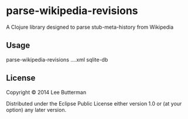 # parse-wikipedia-revisions

A Clojure library designed to parse stub-meta-history from Wikipedia

## Usage

parse-wikipedia-revisions ....xml sqlite-db

## License

Copyright © 2014 Lee Butterman

Distributed under the Eclipse Public License either version 1.0 or (at
your option) any later version.
